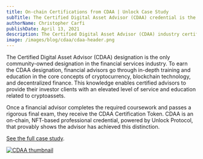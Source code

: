 ```yaml
---
title: On-chain Certifications from CDAA | Unlock Case Study
subTitle: The Certified Digital Asset Advisor (CDAA) credential is the first on-chain certification in the financial services industry
authorName: Christopher Carfi
publishDate: April 13, 2021
description: The Certified Digital Asset Advisor (CDAA) industry certification is the first on-chain certification in the financial services industry. And it's powered by Unlock.
image: /images/blog/cdaa/cdaa-header.png
---
```


The Certified Digital Asset Advisor (CDAA) designation is the only community-owned designation in the financial services industry. To earn the CDAA designation, financial advisors go through in-depth training and education in the core concepts of cryptocurrency, blockchain technology, and decentralized finance. This knowledge enables certified advisors to provide their investor clients with an elevated level of service and education related to cryptoassets.

Once a financial advisor completes the required coursework and passes a rigorous final exam, they receive the CDAA Certification Token. CDAA is an on-chain, NFT-based professional credential, powered by Unlock Protocol, that provably shows the advisor has achieved this distinction. 

[See the full case study](https://19942922.fs1.hubspotusercontent-na1.net/hubfs/19942922/CDAA%20-%20Unlock%20Case%20Study.pdf).

[![CDAA thumbnail](/images/blog/cdaa/cdaa-thumbnail.png)](https://19942922.fs1.hubspotusercontent-na1.net/hubfs/19942922/CDAA%20-%20Unlock%20Case%20Study.pdf)
